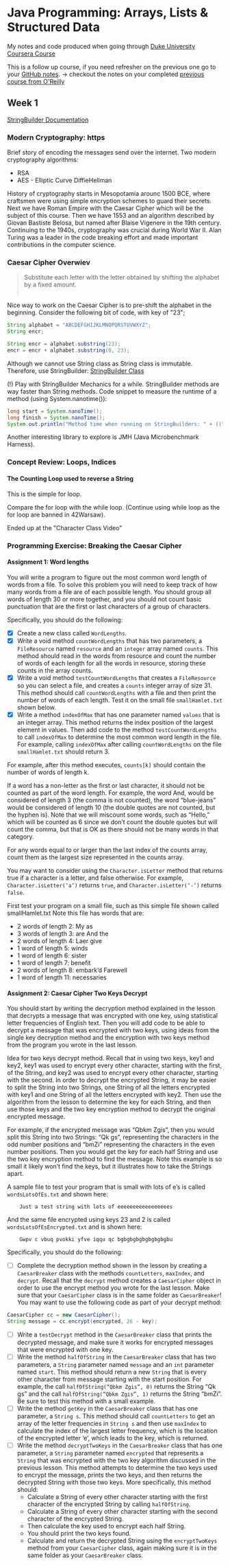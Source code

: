 # Java Programming: Arrays, Lists & Structured Data
My notes and code produced when going through [Duke University Coursera Course](https://www.coursera.org/learn/java-programming-arrays-lists-data/)

This is a follow up course, if you need refresher on the previous one go to your [GitHub notes](https://github.com/aktyz/solving-problems-with-software).
-> checkout the notes on your completed [previous course from O'Reilly](https://github.com/aktyz/OReilly-the-complete-java)

## Week 1
[StringBuilder Documentation](https://docs.oracle.com/en/java/javase/14/docs/api/java.base/java/lang/StringBuilder.html)

### Modern Cryptography: https
Brief story of encoding the messages send over the internet.
Two modern cryptography algorithms:
- RSA
- AES - Elliptic Curve DiffieHellman

History of cryptography starts in Mesopotamia arounc 1500 BCE, where craftsmen were using simple encryption schemes to guard their secrets.
Next we have Roman Empire with the Caesar Cipher which will be the subject of this course. Then we have 1553 and an algorithm described by Giovan Bastiste Belosa, but named after Blaise Vigenere in the 19th century.
Continuing to the 1940s, cryptography was crucial during World War II. Alan Turing was a leader in the code breaking effort and made important contributions in the computer science.

### Caesar Cipher Overwiev
> Substitute each letter with the letter obtained by shifting the alphabet by a fixed amount.
<br><br>

Nice way to work on the Caesar Cipher is to pre-shift the alphabet in the beginning.
Consider the following bit of code, with key of "23";
```java
String alphabet = "ABCDEFGHIJKLMNOPQRSTUVWXYZ";
String encr;

String encr = alphabet.substring(23);
encr = encr + alphabet.substring(0, 23);
```
Although we cannot use String class as String class is immutable. Therefore, use StringBuilder:
[StringBuilder Class](https://docs.oracle.com/en/java/javase/14/docs/api/java.base/java/lang/StringBuilder.html)

(!) Play with StringBuilder Mechanics for a while.
StringBuilder methods are way faster than String methods.
Code snippet to measure the runtime of a method (using System.nanotime()):
```java
long start = System.nanoTime();
long finish = System.nanoTime();
System.out.println("Method time when running on StringBuilders: " + ((finish - start)/1000000) + " nanoseconds");
```

Another interesting library to explore is JMH (Java Microbenchmark Harness).

### Concept Review: Loops, Indices


#### The Counting Loop used to reverse a String
This is the simple for loop.

Compare the for loop with the while loop. (Continue using while loop as the for loop are banned in 42Warsaw).

Ended up at the "Character Class Video"

### Programming Exercise: Breaking the Caesar Cipher

#### Assignment 1: Word lengths

You will write a program to figure out the most common word length of words from a file. To solve this problem you will need to keep track of how many words from a file are of each possible length. You should group all words of length 30 or more together, and you should not count basic punctuation that are the first or last characters of a group of characters.

Specifically, you should do the following:

- [x] Create a new class called `WordLengths`.
- [x] Write a void method `countWordLengths` that has two parameters, a `FileResource` named `resource` and an `integer` array named `counts`. This method should read in the words from resource and count the number of words of each length for all the words in resource, storing these counts in the array counts.
- [x] Write a void method `testCountWordLengths` that creates a `FileResource` so you can select a file, and creates a `counts` integer array of size 31. This method should call `countWordLengths` with a file and then print the number of words of each length. Test it on the small file `smallHamlet.txt` shown below.
- [x] Write a method `indexOfMax` that has one parameter named `values` that is an integer array. This method returns the index position of the largest element in values. Then add code to the method `testCountWordLengths` to call `indexOfMax` to determine the most common word length in the file. For example, calling `indexOfMax` after calling `countWordLengths` on the file `smallHamlet.txt` should return 3.

For example, after this method executes, `counts[k]` should contain the number of words of length k.

If a word has a non-letter as the first or last character, it should not be counted as part of the word length. For example, the word And, would be considered of length 3 (the comma is not counted), the word “blue-jeans” would be considered of length 10 (the double quotes are not counted, but the hyphen is). Note that we will miscount some words, such as “Hello,” which will be counted as 6 since we don’t count the double quotes but will count the comma, but that is OK as there should not be many words in that category.

For any words equal to or larger than the last index of the counts array, count them as the largest size represented in the counts array.

You may want to consider using the `Character.isLetter` method that returns true if a character is a letter, and false otherwise. For example, `Character.isLetter(‘a’)` returns `true`, and `Character.isLetter(‘-’)` returns `false`.

First test your program on a small file, such as this simple file shown called smallHamlet.txt
Note this file has words that are:
- 2 words of length 2: My as
- 3 words of length 3: are And the
- 2 words of length 4: Laer give
- 1 word of length 5: winds
- 1 word of length 6: sister
- 1 word of length 7: benefit
- 2 words of length 8: embark’d Farewell
- 1 word of length 11: necessaries

#### Assignment 2:  Caesar Cipher Two Keys Decrypt

You should start by writing the decryption method explained in the lesson that decrypts a message that was encrypted with one key, using statistical letter frequencies of English text. Then you will add code to be able to decrypt a message that was encrypted with two keys, using ideas from the single key decryption method and the encryption with two keys method from the program you wrote in the last lesson.

Idea for two keys decrypt method. Recall that in using two keys, key1 and key2, key1 was used to encrypt every other character, starting with the first, of the String, and key2 was used to encrypt every other character, starting with the second. In order to decrypt the encrypted String, it may be easier to split the String into two Strings, one String of all the letters encrypted with key1 and one String of all the letters encrypted with key2. Then use the algorithm from the lesson to determine the key for each String, and then use those keys and the two key encryption method to decrypt the original encrypted message.

For example, if the encrypted message was “Qbkm Zgis”, then you would split this String into two Strings: “Qk gs”, representing the characters in the odd number positions and  “bmZi” representing the characters in the even number positions. Then you would get the key for each half String and use the two key encryption method to find the message. Note this example is so small it likely won’t find the keys, but it illustrates how to take the Strings apart. 

A sample file to test your program that is small with lots of e’s is called `wordsLotsOfEs.txt` and shown here:

        Just a test string with lots of eeeeeeeeeeeeeeeees

And the same file encrypted using keys 23 and 2 is called `wordsLotsOfEsEncrypted.txt` and is shown here:

        Gwpv c vbuq pvokki yfve iqqu qc bgbgbgbgbgbgbgbgbu

Specifically, you should do the following:
- [ ] Complete the decryption method shown in the lesson by creating a `CaesarBreaker` class with the methods `countLetters`, `maxIndex`, and `decrypt`. Recall that the `decrypt` method creates a `CaesarCipher` object in order to use the encrypt method you wrote for the last lesson. Make sure that your `CaesarCipher` class is in the same folder as `CaesarBreaker`! You may want to use the following code as part of your decrypt method:
```java
CaesarCipher cc = new CaesarCipher();
String message = cc.encrypt(encrypted, 26 - key);
```
- [ ] Write a `testDecrypt` method in the `CaesarBreaker` class that prints the decrypted message, and make sure it works for encrypted messages that were encrypted with one key.
- [ ] Write the method `halfOfString` in the `CaesarBreaker` class that has two parameters, a `String` parameter named `message` and an `int` parameter named `start`. This method should return a new `String` that is every other character from message starting with the start position. For example, the call `halfOfString(“Qbkm Zgis”, 0)` returns the String “Qk gs” and the call `halfOfString(“Qbkm Zgis”, 1)` returns the String “bmZi”. Be sure to test this method with a small example.
- [ ] Write the method `getKey` in the `CaesarBreaker` class that has one parameter, a `String s`. This method should call `countLetters` to get an array of the letter frequencies in `String s` and then use `maxIndex` to calculate the index of the largest letter frequency, which is the location of the encrypted letter ‘e’, which leads to the key, which is returned.
- [ ] Write the method `decryptTwoKeys` in the `CaesarBreaker` class that has one parameter, a `String` parameter named `encrypted` that represents a `String` that was encrypted with the two key algorithm discussed in the previous lesson. This method attempts to determine the two keys used to encrypt the message, prints the two keys, and then returns the decrypted String with those two keys. More specifically, this method should:
  - Calculate a String of every other character starting with the first character of the encrypted String by calling `halfOfString`.
  - Calculate a String of every other character starting with the second character of the encrypted String.
  - Then calculate the key used to encrypt each half String.
  - You should print the two keys found.
  - Calculate and return the decrypted String using the `encryptTwoKeys` method from your `CaesarCipher` class, again making sure it is in the same folder as your `CaesarBreaker` class.